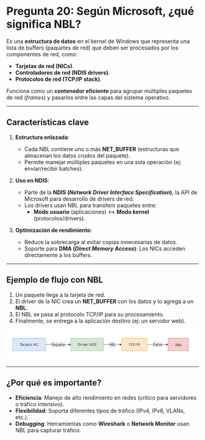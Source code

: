 # Pregunta 20: Según Microsoft, ¿qué significa NBL?

Es una **estructura de datos** en el kernel de Windows que representa una lista de buffers (paquetes de red) que deben ser procesados por los componentes de red, como:  
- **Tarjetas de red (NICs)**.  
- **Controladores de red (NDIS drivers)**.  
- **Protocolos de red (TCP/IP stack)**.  

Funciona como un **contenedor eficiente** para agrupar múltiples paquetes de red (*frames*) y pasarlos entre las capas del sistema operativo.

---

## **Características clave**  
1. **Estructura enlazada**:  
   - Cada NBL contiene uno o más **NET_BUFFER** (estructuras que almacenan los datos crudos del paquete).  
   - Permite manejar múltiples paquetes en una sola operación (ej: enviar/recibir batches).  

2. **Uso en NDIS**:  
   - Parte de la **NDIS (*Network Driver Interface Specification*)**, la API de Microsoft para desarrollo de drivers de red.  
   - Los drivers usan NBL para transferir paquetes entre:  
     - **Modo usuario** (aplicaciones) ↔ **Modo kernel** (protocolos/drivers).  

3. **Optimización de rendimiento**:  
   - Reduce la sobrecarga al evitar copias innecesarias de datos.  
   - Soporte para **DMA (*Direct Memory Access*)**: Los NICs acceden directamente a los buffers.  

---

## **Ejemplo de flujo con NBL**  
1. Un paquete llega a la tarjeta de red.  
2. El driver de la NIC crea un **NET_BUFFER** con los datos y lo agrega a un **NBL**.  
3. El NBL se pasa al protocolo TCP/IP para su procesamiento.  
4. Finalmente, se entrega a la aplicación destino (ej: un servidor web).  

![Diagrama básico de flujo de NBL](assets/20-NBL.png)

---

## **¿Por qué es importante?**  
- **Eficiencia**: Manejo de alto rendimiento en redes (crítico para servidores o tráfico intensivo).  
- **Flexibilidad**: Soporta diferentes tipos de tráfico (IPv4, IPv6, VLANs, etc.).  
- **Debugging**: Herramientas como **Wireshark** o **Network Monitor** usan NBL para capturar tráfico.  

